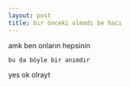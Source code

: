 ```yaml
---
layout: post
title: bir önceki olmadı be hacı
---
```



amk ben onların hepsinin

```
bu da böyle bir anımdır
```

yes ok olrayt
